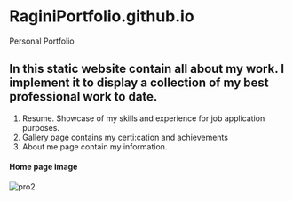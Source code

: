 # RaginiPortfolio.github.io
Personal Portfolio

 ## In this static website contain all about my work. I implement it to display a collection of my best professional work to date.
1. Resume. Showcase of my skills and experience for job application purposes.
2. Gallery page contains my certi:cation and achievements
3. About me page contain my information.

#### Home page image

![pro2](https://github.com/RaagLibr/RaginiPortfolio.github.io/assets/101311420/7c720153-8476-491e-a3ee-0cff061c07a9)
